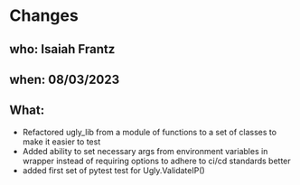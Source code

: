 # Changes

## who:  Isaiah Frantz
## when: 08/03/2023
## What:
 - Refactored ugly_lib from a module of functions to a set of classes to make it easier to test
 - Added ability to set necessary args from environment variables in wrapper instead of requiring options to adhere to ci/cd standards better
 - added first set of pytest test for Ugly.ValidateIP()
